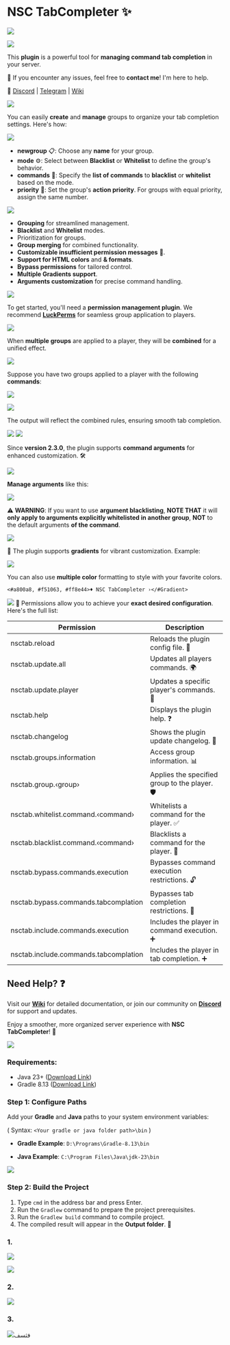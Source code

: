 # NSC TabCompleter ✨

![](https://raw.githubusercontent.com/iNikolaiDev/pictures/refs/heads/main/NSC-TABCOMPLETER.png)

![](https://raw.githubusercontent.com/iNikolaiDev/pictures/refs/heads/main/PREVIEW.png)

This **plugin** is a powerful tool for **managing command tab completion** in your server.

💬 If you encounter any issues, feel free to **contact me**! I'm here to help.

📌 [Discord](https://discord.gg/Dak8Wy3qQt) | [Telegram](https://t.me./NikoIaiDev) | [Wiki](https://github.com/iNikolaiDev/NSC-TabCompleter/wiki)

![](https://raw.githubusercontent.com/iNikolaiDev/pictures/refs/heads/main/GROUPS.png)

You can easily **create** and **manage** groups to organize your tab completion settings. Here's how:

![](https://raw.githubusercontent.com/iNikolaiDev/pictures/refs/heads/main/HOW-ADD-GROUP.png)

*  **newgroup** 📋: Choose any **name** for your group.
*  **mode** ⚙️: Select between **Blacklist** or **Whitelist** to define the group's behavior.
*  **commands** 📜: Specify the **list of commands** to **blacklist** or **whitelist** based on the mode.
*  **priority** 🔢: Set the group's **action priority**. For groups with equal priority, assign the same number.

![](https://raw.githubusercontent.com/iNikolaiDev/pictures/refs/heads/main/FEATURES.png)

* **Grouping** for streamlined management.
* **Blacklist** and **Whitelist** modes.
* Prioritization for groups.
* **Group merging** for combined functionality.
* **Customizable insufficient permission messages** 💬.
* **Support for HTML colors** and **& formats**.
* **Bypass permissions** for tailored control.
* **Multiple Gradients support**.
* **Arguments customization** for precise command handling.
  
![](https://raw.githubusercontent.com/iNikolaiDev/pictures/refs/heads/main/HOWS-WORK.png)

To get started, you'll need a **permission management plugin**. We recommend **[LuckPerms](https://www.spigotmc.org/resources/luckperms.28140/)** for seamless group application to players.

![](https://raw.githubusercontent.com/iNikolaiDev/pictures/refs/heads/main/HOW-APPLY-GROUP.png)

When **multiple groups** are applied to a player, they will be **combined** for a unified effect.

![](https://raw.githubusercontent.com/iNikolaiDev/pictures/refs/heads/main/MERGED-GROUPS.png)

Suppose you have two groups applied to a player with the following **commands**:

![](https://raw.githubusercontent.com/iNikolaiDev/pictures/refs/heads/main/GROUP1-COMMANDS.png)

![](https://raw.githubusercontent.com/iNikolaiDev/pictures/refs/heads/main/GROUP2-COMMANDS.png)

The output will reflect the combined rules, ensuring smooth tab completion.

![](https://raw.githubusercontent.com/iNikolaiDev/pictures/refs/heads/main/MERGED-RESULT.png)
![](https://raw.githubusercontent.com/iNikolaiDev/pictures/refs/heads/main/ARGUMENTS.png)

Since **version 2.3.0**, the plugin supports **command arguments** for enhanced customization. 🛠️

![](https://raw.githubusercontent.com/iNikolaiDev/pictures/refs/heads/main/ARGUMENT-PREVIEW.png)

**Manage arguments** like this:

![](https://raw.githubusercontent.com/iNikolaiDev/pictures/refs/heads/main/HOW-ADD-ARGUMENT.png)

⚠️ **WARNING**: If you want to use **argument blacklisting**, **NOTE THAT** it will **only apply to arguments explicitly whitelisted in another group**, **NOT** to the default arguments **of the command**.

![](https://raw.githubusercontent.com/iNikolaiDev/pictures/refs/heads/main/GRADIENT.png)

🌈 The plugin supports **gradients** for vibrant customization. Example:

![](https://raw.githubusercontent.com/iNikolaiDev/pictures/refs/heads/main/GRADIENT-PREVIEW.png)

You can also use **multiple color** formatting to style with your favorite colors.

`<#a800a8, #f51063, #ff8e44>♦ NSC TabCompleter ›</#Gradient>`

![](https://raw.githubusercontent.com/iNikolaiDev/pictures/refs/heads/main/PERMISSIONS.png)
🔐 Permissions allow you to achieve your **exact desired configuration**. Here's the full list:

| Permission | Description |
| ------------- | ------------- |
| nsctab.reload | Reloads the plugin config file. 🔄 |
| nsctab.update.all | Updates all players commands. 🌍 |
| nsctab.update.player | Updates a specific player's commands. 👤 |
| nsctab.help | Displays the plugin help. ❓ |
| nsctab.changelog | Shows the plugin update changelog. 📝 |
| nsctab.groups.information | Access group information. 📊 |
| nsctab.group.‹group› | Applies the specified group to the player. 🛡️ |
| nsctab.whitelist.command.‹command› | Whitelists a command for the player. ✅ |
| nsctab.blacklist.command.‹command› | Blacklists a command for the player. 🚫 |
| nsctab.bypass.commands.execution | Bypasses command execution restrictions. 🔓 |
| nsctab.bypass.commands.tabcomplation | Bypasses tab completion restrictions. 📑 |
| nsctab.include.commands.execution | Includes the player in command execution. ➕ |
| nsctab.include.commands.tabcomplation | Includes the player in tab completion. ➕ |

## Need Help? ❓

Visit our **[Wiki](https://github.com/iNikolaiDev/NSC-TabCompleter/wiki)** for detailed documentation, or join our community on **[Discord](https://discord.gg/Dak8Wy3qQt)** for support and updates.

Enjoy a smoother, more organized server experience with **NSC TabCompleter**! 🌟

![](https://raw.githubusercontent.com/iNikolaiDev/pictures/refs/heads/main/HOW-COMPILE.png)
### Requirements:
- Java 23+ ([Download Link](https://www.oracle.com/fr/java/technologies/downloads/))
- Gradle 8.13 ([Download Link](https://gradle.org/releases/))

### Step 1: Configure Paths
Add your **Gradle** and **Java** paths to your system environment variables:

( Syntax: `<Your gradle or java folder path>\bin` )

* **Gradle Example**: `D:\Programs\Gradle-8.13\bin`

* **Java Example**: `C:\Program Files\Java\jdk-23\bin`

![](https://raw.githubusercontent.com/iNikolaiDev/pictures/refs/heads/main/HOW-ADD-PATH.png)

### Step 2: Build the Project
1. Type `cmd` in the address bar and press Enter.
2. Run the `Gradlew` command to prepare the project prerequisites.
3. Run the `Gradlew build` command to compile project.
4. The compiled result will appear in the **Output folder**. 🎉

### 1.
![](https://raw.githubusercontent.com/iNikolaiDev/pictures/refs/heads/main/STEP2-1.png)

![](https://raw.githubusercontent.com/iNikolaiDev/pictures/refs/heads/main/STEP2-2.png)

### 2.
![](https://raw.githubusercontent.com/iNikolaiDev/pictures/refs/heads/main/STEP2-3.png)

### 3.
![](https://raw.githubusercontent.com/iNikolaiDev/pictures/refs/heads/main/STEP2-4.png)فثسف
